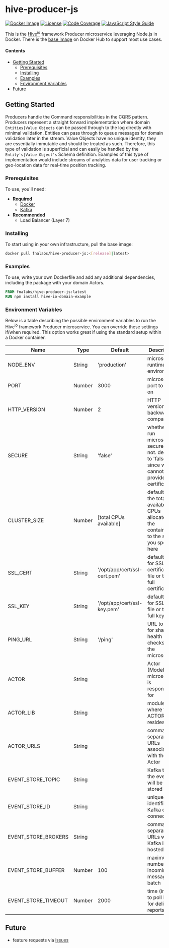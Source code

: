 # hive-producer-js

[![Docker Image][docker-image]][docker-url]
[![License][license-image]][license-url]
[![Code Coverage][codecov-image]][codecov-url]
[![JavaScript Style Guide][style-image]][style-url]

This is the [Hive<sup>io</sup>](https://hiveframework.io) framework Producer microservice leveraging Node.js in Docker. There is the [base image](https://hub.docker.com/r/fnalabs/hive-producer-js/) on Docker Hub to support most use cases.

#### Contents

- [Getting Started](#getting-started)
    - [Prerequisites](#prerequisites)
    - [Installing](#installing)
    - [Examples](#examples)
    - [Environment Variables](#environment-variables)
- [Future](#future)

## Getting Started

Producers handle the Command responsibilities in the CQRS pattern. Producers represent a straight forward implementation where domain `Entities|Value Objects` can be passed through to the log directly with minimal validation. Entities can pass through to queue messages for domain validation later in the stream. Value Objects have no unique identity, they are essentially immutable and should be treated as such. Therefore, this type of validation is superficial and can easily be handled by the `Entity's|Value Object's` Schema definition. Examples of this type of implementation would include streams of analytics data for user tracking or geo-location data for real-time position tracking.

### Prerequisites

To use, you'll need:

- **Required**
    - [Docker](https://www.docker.com)
    - [Kafka](https://kafka.apache.org)
- **Recommended**
    - Load Balancer (Layer 7)

### Installing

To start using in your own infrastructure, pull the base image:

```sh
docker pull fnalabs/hive-producer-js:<[release]|latest>
```

### Examples

To use, write your own Dockerfile and add any additional dependencies, including the package with your domain Actors.

```dockerfile
FROM fnalabs/hive-producer-js:latest
RUN npm install hive-io-domain-example
```

### Environment Variables

Below is a table describing the possible environment variables to run the Hive<sup>io</sup> framework Producer microservice. You can override these settings if/when required. This option works great if using the standard setup within a Docker container.

Name                 | Type    | Default                       | Description
-------------------- | ------- | ----------------------------- | -------------------------------------------------------
NODE_ENV             | String  | 'production'                  | microservice runtime environment
PORT                 | Number  | 3000                          | microservice port to listen on
HTTP_VERSION         | Number  | 2                             | HTTP version for backward compatibility
SECURE               | String  | 'false'                       | whether to run microservice secure or not. defaults to 'false' since we cannot provide certifications
CLUSTER_SIZE         | Number  | [total CPUs available]        | defaults to the total available CPUs allocated to the container or to the size you specify here
SSL_CERT             | String  | '/opt/app/cert/ssl-cert.pem'  | default path for SSL certificate file or the full certificate
SSL_KEY              | String  | '/opt/app/cert/ssl-key.pem'   | default path for SSL key file or the full key
PING_URL             | String  | '/ping'                       | URL to use for shallow health checks for the microservice
ACTOR                | String  |                               | Actor (Model) the microservice is responsible for
ACTOR_LIB            | String  |                               | module where the ACTOR resides
ACTOR_URLS           | String  |                               | comma-separated URLs associated with the Actor
EVENT_STORE_TOPIC    | String  |                               | Kafka topic the events will be stored under
EVENT_STORE_ID       | String  |                               | unique identifier for Kafka client connection
EVENT_STORE_BROKERS  | String  |                               | comma separated URLs where Kafka is hosted
EVENT_STORE_BUFFER   | Number  | 100                           | maximum number of incoming messages to batch
EVENT_STORE_TIMEOUT  | Number  | 2000                          | time (in `ms`) to poll Kafka for delivery reports

## Future

- feature requests via [issues](https://github.com/fnalabs/hive-io/issues)

[docker-image]: https://images.microbadger.com/badges/version/fnalabs/hive-producer-js.svg
[docker-url]: https://hub.docker.com/r/fnalabs/hive-producer-js/

[license-image]: https://img.shields.io/badge/License-Apache%202.0-blue.svg
[license-url]: https://github.com/fnalabs/hive-io/blob/master/containers/hive-producer-js/LICENSE

[codecov-image]: https://codecov.io/gh/fnalabs/hive-io/branch/master/graph/badge.svg
[codecov-url]: https://codecov.io/gh/fnalabs/hive-io

[style-image]: https://img.shields.io/badge/code_style-standard-brightgreen.svg
[style-url]: https://standardjs.com
